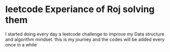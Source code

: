 <h1>leetcode Experiance of Roj solving them </h1>

I started doing every day a leetcode challenge to improve my Data structure and algorithm mindset. this is my journey and the codes will be added every once in a while
